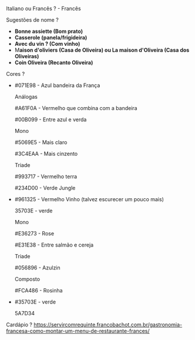 Italiano ou Francês ? - Francês

Sugestões de nome ?

- **Bonne assiette (Bom prato)**
- **Casserole (panela/frigideira)**
- **Avec du vin ? (Com vinho)**
- M**aison d'oliviers (Casa de Oliveira) ou La maison d'Oliveira (Casa dos Oliveiras)**
- **Coin Oliveira (Recanto Oliveira)**

Cores ?

- #071E98 - Azul bandeira da França
    
    Análogas
    
    #A61F0A - Vermelho que combina com a bandeira
    
    #00B099 - Entre azul e verda
    
    Mono
    
    #5069E5 - Mais claro
    
    #3C4EAA - Mais cinzento
    
    Triade 
    
    #993717 - Vermelho terra
    
    #234D00 - Verde Jungle
    
- #961325 - Vermelho Vinho (talvez escurecer um pouco mais)
    
    35703E - verde
    
    Mono 
    
    #E36273 - Rose
    
    #E31E38 - Entre salmão e cereja
    
    Triade
    
    #056896 - Azulzin
    
    Composto
    
    #FCA486 - Rosinha
    
- #35703E - verde
    
    5A7D34
    

Cardápio ?
<https://servircomrequinte.francobachot.com.br/gastronomia-francesa-como-montar-um-menu-de-restaurante-frances/>